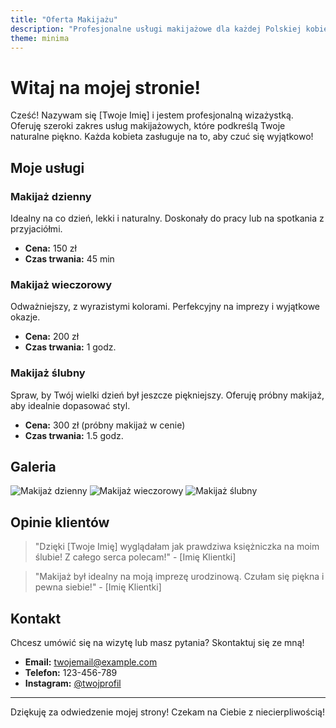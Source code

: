 ```yaml
---
title: "Oferta Makijażu"
description: "Profesjonalne usługi makijażowe dla każdej Polskiej kobiety"
theme: minima
---
```


# Witaj na mojej stronie!

Cześć! Nazywam się [Twoje Imię] i jestem profesjonalną wizażystką. Oferuję szeroki zakres usług makijażowych, które podkreślą Twoje naturalne piękno. Każda kobieta zasługuje na to, aby czuć się wyjątkowo!

## Moje usługi

### Makijaż dzienny
Idealny na co dzień, lekki i naturalny. Doskonały do pracy lub na spotkania z przyjaciółmi.

- **Cena:** 150 zł
- **Czas trwania:** 45 min

### Makijaż wieczorowy
Odważniejszy, z wyrazistymi kolorami. Perfekcyjny na imprezy i wyjątkowe okazje.

- **Cena:** 200 zł
- **Czas trwania:** 1 godz.

### Makijaż ślubny
Spraw, by Twój wielki dzień był jeszcze piękniejszy. Oferuję próbny makijaż, aby idealnie dopasować styl.

- **Cena:** 300 zł (próbny makijaż w cenie)
- **Czas trwania:** 1.5 godz.

## Galeria

![Makijaż dzienny](link-do-zdjecia1.jpg)
![Makijaż wieczorowy](link-do-zdjecia2.jpg)
![Makijaż ślubny](link-do-zdjecia3.jpg)

## Opinie klientów

> "Dzięki [Twoje Imię] wyglądałam jak prawdziwa księżniczka na moim ślubie! Z całego serca polecam!" - [Imię Klientki]

> "Makijaż był idealny na moją imprezę urodzinową. Czułam się piękna i pewna siebie!" - [Imię Klientki]

## Kontakt

Chcesz umówić się na wizytę lub masz pytania? Skontaktuj się ze mną!

- **Email:** twojemail@example.com
- **Telefon:** 123-456-789
- **Instagram:** [@twojprofil](https://www.instagram.com/twojprofil)

---

Dziękuję za odwiedzenie mojej strony! Czekam na Ciebie z niecierpliwością!
